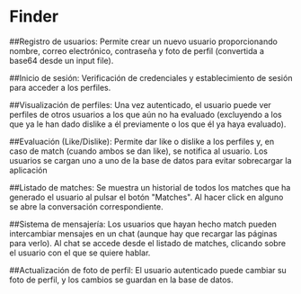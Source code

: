 # Finder
##Registro de usuarios:
Permite crear un nuevo usuario proporcionando nombre, correo electrónico, contraseña y foto de perfil (convertida a base64 desde un input file).

##Inicio de sesión:
Verificación de credenciales y establecimiento de sesión para acceder a los perfiles.

##Visualización de perfiles:
Una vez autenticado, el usuario puede ver perfiles de otros usuarios a los que aún no ha evaluado (excluyendo a los que ya le han dado dislike a él previamente o los que él ya haya evaluado).

##Evaluación (Like/Dislike):
Permite dar like o dislike a los perfiles y, en caso de match (cuando ambos se dan like), se notifica al usuario. Los usuarios se cargan uno a uno de la base de datos para evitar sobrecargar la aplicación

##Listado de matches:
Se muestra un historial de todos los matches que ha generado el usuario al pulsar el botón "Matches". Al hacer click en alguno se abre la conversación correspondiente.

##Sistema de mensajería:
Los usuarios que hayan hecho match pueden intercambiar mensajes en un chat (aunque hay que recargar las páginas para verlo). Al chat se accede desde el listado de matches, clicando sobre el usuario con el que se quiere hablar.

##Actualización de foto de perfil:
El usuario autenticado puede cambiar su foto de perfil, y los cambios se guardan en la base de datos.
